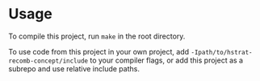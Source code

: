 # Usage

To compile this project, run `make` in the root directory.

To use code from this project in your own project, add `-Ipath/to/hstrat-recomb-concept/include`
to your compiler flags, or add this project as a subrepo and use relative include paths.
